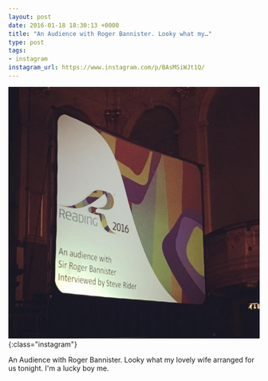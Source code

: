 ```yaml
---
layout: post
date: 2016-01-18 18:30:13 +0000
title: "An Audience with Roger Bannister. Looky what my…"
type: post
tags:
- instagram
instagram_url: https://www.instagram.com/p/BAsMSiWJt1Q/
---
```


![Instagram - BAsMSiWJt1Q](/img/BAsMSiWJt1Q.jpg){:class="instagram"}

An Audience with Roger Bannister. Looky what my lovely wife arranged for us tonight. I'm a lucky boy me.
